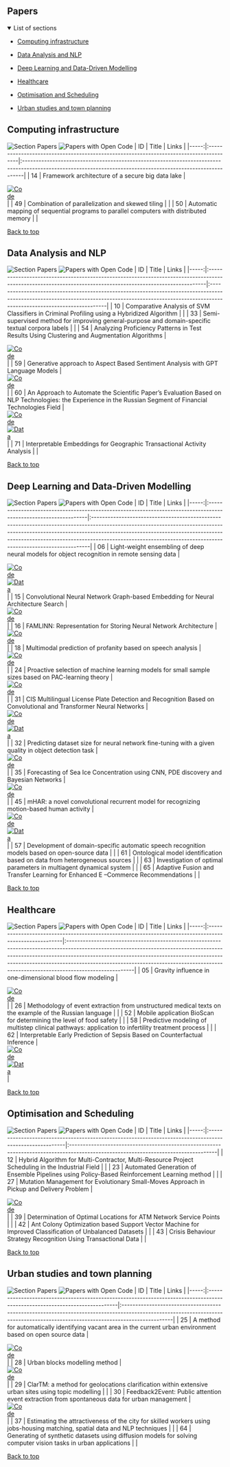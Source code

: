 
## Papers

<details open>
<summary>List of sections<a id="sections"></a></summary>

- [Computing infrastructure](#computing-infrastructure)

- [Data Analysis and NLP](#data-analysis-and-nlp)

- [Deep Learning and Data-Driven Modelling](#deep-learning-and-data-driven-modelling)

- [Healthcare](#healthcare)

- [Optimisation and Scheduling](#optimisation-and-scheduling)

- [Urban studies and town planning](#urban-studies-and-town-planning)

</details>

## Computing infrastructure

![Section Papers](https://img.shields.io/badge/Section%20Papers-3-42BA16) ![Papers with Open Code](https://img.shields.io/badge/Papers%20with%20Open%20Code-1-1D7FBF)
|   ID | Title                                                                                  | Links                                                                                                                                                       |
|-----:|:---------------------------------------------------------------------------------------|:------------------------------------------------------------------------------------------------------------------------------------------------------------|
|   14 | Framework architecture of a secure big data lake                                       | <div style='width:40px'>[![Code](https://img.shields.io/badge/Code-159957.svg)](https://github.com/IcyAltair/Pet-projects/tree/main/SDLAF_dashboards)</div> |
|   49 | Combination of parallelization and skewed tiling                                       |                                                                                                                                                             |
|   50 | Automatic mapping of sequential programs to parallel computers with distributed memory |                                                                                                                                                             |

[Back to top](#papers)

## Data Analysis and NLP

![Section Papers](https://img.shields.io/badge/Section%20Papers-6-42BA16) ![Papers with Open Code](https://img.shields.io/badge/Papers%20with%20Open%20Code-3-1D7FBF)
|   ID | Title                                                                                                                                                      | Links                                                                                                                                                                                               |
|-----:|:-----------------------------------------------------------------------------------------------------------------------------------------------------------|:----------------------------------------------------------------------------------------------------------------------------------------------------------------------------------------------------|
|   10 | Comparative Analysis of SVM Classifiers in Criminal Profiling using a Hybridized Algorithm                                                                 |                                                                                                                                                                                                     |
|   33 | Semi-supervised method for improving general-purpose and domain-specific textual corpora labels                                                            |                                                                                                                                                                                                     |
|   54 | Analyzing Proficiency Patterns in Test Results Using Clustering and Augmentation Algorithms                                                                | <div style='width:40px'>[![Code](https://img.shields.io/badge/Code-159957.svg)](https://github.com/kdeviatiarova/PROCEDIA-YSC-APPTRUCAA)</div>                                                      |
|   59 | Generative approach to Aspect Based Sentiment Analysis with GPT Language Models                                                                            | <div style='width:40px'>[![Code](https://img.shields.io/badge/Code-159957.svg)](https://github.com/stas1f1/gpt-aste)</div>                                                                          |
|   60 | An Approach to Automate the Scientific Paper’s Evaluation Based on NLP Technologies: the Experience in the Russian Segment of Financial Technologies Field | <div style='width:40px'>[![Code](https://img.shields.io/badge/Code-159957.svg)](https://shorturl.at/fzEG7) [![Data](https://img.shields.io/badge/Data-20BEFF.svg)](https://shorturl.at/lovxA)</div> |
|   71 | Interpretable Embeddings for Geographic Transactional Activity Analysis                                                                                    |                                                                                                                                                                                                     |

[Back to top](#papers)

## Deep Learning and Data-Driven Modelling

![Section Papers](https://img.shields.io/badge/Section%20Papers-13-42BA16) ![Papers with Open Code](https://img.shields.io/badge/Papers%20with%20Open%20Code-9-1D7FBF)
|   ID | Title                                                                                                           | Links                                                                                                                                                                                                                                                                                                                  |
|-----:|:----------------------------------------------------------------------------------------------------------------|:-----------------------------------------------------------------------------------------------------------------------------------------------------------------------------------------------------------------------------------------------------------------------------------------------------------------------|
|   06 | Light-weight ensembling of deep neural models for object recognition in remote sensing data                     | <div style='width:40px'>[![Code](https://img.shields.io/badge/Code-159957.svg)](https://github.com/ITMO-NSS-team/LightObjRecEnsembler) [![Data](https://img.shields.io/badge/Data-20BEFF.svg)](https://github.com/chaozhong2010/VHR-10_dataset_coco)</div>                                                             |
|   15 | Convolutional Neural Network Graph-based Embedding for Neural Architecture Search                               | <div style='width:40px'>[![Code](https://img.shields.io/badge/Code-159957.svg)](https://github.com/Turukmokto/GraphEmbedding-dev)</div>                                                                                                                                                                                |
|   16 | FAMLINN: Representation for Storing Neural Network Architecture                                                 | <div style='width:40px'>[![Code](https://img.shields.io/badge/Code-159957.svg)](https://github.com/IvanMaslov/famlinn)</div>                                                                                                                                                                                           |
|   18 | Multimodal prediction of profanity based on speech analysis                                                     | <div style='width:40px'>[![Code](https://img.shields.io/badge/Code-159957.svg)](https://github.com/expertspec/profanity-predictor)</div>                                                                                                                                                                               |
|   24 | Proactive selection of machine learning models for small sample sizes based on PAC-learning theory              | <div style='width:40px'>[![Code](https://img.shields.io/badge/Code-159957.svg)](https://github.com/Anna-Pinewood/Ischemic_Stroke_Prediction)</div>                                                                                                                                                                     |
|   31 | CIS Multilingual License Plate Detection and Recognition Based on Convolutional and Transformer Neural Networks | <div style='width:40px'>[![Code](https://img.shields.io/badge/Code-159957.svg)](https://github.) [![Data](https://img.shields.io/badge/Data-20BEFF.svg)](https://github.com/ria-com/nomeroff-net)</div>                                                                                                                |
|   32 | Predicting dataset size for neural network fine-tuning with a given quality in object detection task            | <div style='width:40px'>[![Code](https://img.shields.io/badge/Code-159957.svg)](https://github.com/phoenix-1202/Predicting-dataset-size)</div>                                                                                                                                                                         |
|   35 | Forecasting of Sea Ice Concentration using CNN, PDE discovery and Bayesian Networks                             | <div style='width:40px'>[![Code](https://img.shields.io/badge/Code-159957.svg)](https://github.com/ITMO-NSS-team/ice-concentration-prediction-paper)</div>                                                                                                                                                             |
|   45 | mHAR: a novel convolutional recurrent model for recognizing motion-based human activity                         | <div style='width:40px'>[![Code](https://img.shields.io/badge/Code-159957.svg)](https://github.com/prabhatkumar13/mHAR-a-novel-convolutional-recurrent-model-for-recognizing-motion-based-human-activity) [![Data](https://img.shields.io/badge/Data-20BEFF.svg)](https://www.cis.fordham.edu/wisdm/dataset.php)</div> |
|   57 | Development of domain-specific automatic speech recognition models based on open-source data                    |                                                                                                                                                                                                                                                                                                                        |
|   61 | Ontological model identification based on data from heterogeneous sources                                       |                                                                                                                                                                                                                                                                                                                        |
|   63 | Investigation of optimal parameters in multiagent dynamical system                                              |                                                                                                                                                                                                                                                                                                                        |
|   65 | Adaptive Fusion and Transfer Learning for Enhanced E –Commerce Recommendations                                  |                                                                                                                                                                                                                                                                                                                        |

[Back to top](#papers)

## Healthcare

![Section Papers](https://img.shields.io/badge/Section%20Papers-5-42BA16) ![Papers with Open Code](https://img.shields.io/badge/Papers%20with%20Open%20Code-2-1D7FBF)
|   ID | Title                                                                                                  | Links                                                                                                                                                                                                                                                                                                                                           |
|-----:|:-------------------------------------------------------------------------------------------------------|:------------------------------------------------------------------------------------------------------------------------------------------------------------------------------------------------------------------------------------------------------------------------------------------------------------------------------------------------|
|   05 | Gravity influence in one-dimensional blood flow modeling                                               | <div style='width:40px'>[![Code](https://img.shields.io/badge/Code-159957.svg)](https://github.com/ITMO-MMRM-lab/Complex_bloodflow_model)</div>                                                                                                                                                                                                 |
|   26 | Methodology of event extraction from unstructured medical texts on the example of the Russian language |                                                                                                                                                                                                                                                                                                                                                 |
|   52 | Mobile application BioScan for determining the level of food safety                                    |                                                                                                                                                                                                                                                                                                                                                 |
|   58 | Predictive modeling of multistep clinical pathways: application to infertility treatment process       |                                                                                                                                                                                                                                                                                                                                                 |
|   62 | Interpretable Early Prediction of Sepsis Based on Counterfactual Inference                             | <div style='width:40px'>[![Code](https://img.shields.io/badge/Code-159957.svg)](https://colab.research.google.com/drive/18cpFuWNliXGtONulvjGD60YF30CiOARl?usp=sharing) [![Data](https://img.shields.io/badge/Data-20BEFF.svg)](https://huggingface.co/datasets/Erick-UM/Sepsis_counterfacual_inference/blob/main/nomiss_tar_train_df.csv)</div> |

[Back to top](#papers)

## Optimisation and Scheduling

![Section Papers](https://img.shields.io/badge/Section%20Papers-6-42BA16) ![Papers with Open Code](https://img.shields.io/badge/Papers%20with%20Open%20Code-1-1D7FBF)
|   ID | Title                                                                                                   | Links                                                                                                                              |
|-----:|:--------------------------------------------------------------------------------------------------------|:-----------------------------------------------------------------------------------------------------------------------------------|
|   12 | Hybrid Algorithm for Multi-Contractor, Multi-Resource Project Scheduling in the Industrial Field        |                                                                                                                                    |
|   23 | Automated Generation of Ensemble Pipelines using Policy-Based Reinforcement Learning method             |                                                                                                                                    |
|   27 | Mutation Management for Evolutionary Small-Moves Approach in Pickup and Delivery Problem                | <div style='width:40px'>[![Code](https://img.shields.io/badge/Code-159957.svg)](https://github.com/xeniabaturina/pdp_python)</div> |
|   39 | Determination of Optimal Locations for ATM Network Service Points                                       |                                                                                                                                    |
|   42 | Ant Colony Optimization based Support Vector Machine for Improved Classification of Unbalanced Datasets |                                                                                                                                    |
|   43 | Crisis Behaviour Strategy Recognition Using Transactional Data                                          |                                                                                                                                    |

[Back to top](#papers)

## Urban studies and town planning

![Section Papers](https://img.shields.io/badge/Section%20Papers-6-42BA16) ![Papers with Open Code](https://img.shields.io/badge/Papers%20with%20Open%20Code-3-1D7FBF)
|   ID | Title                                                                                                                      | Links                                                                                                                                                                         |
|-----:|:---------------------------------------------------------------------------------------------------------------------------|:------------------------------------------------------------------------------------------------------------------------------------------------------------------------------|
|   25 | A method for automatically identifying vacant area in the current urban environment based on open source data              | <div style='width:40px'>[![Code](https://img.shields.io/badge/Code-159957.svg)](https://github.com/Mvin8/vacant_land)</div>                                                   |
|   28 | Urban blocks modelling method                                                                                              | <div style='width:40px'>[![Code](https://img.shields.io/badge/Code-159957.svg)](https://github.com/iduprojects/masterplanning/tree/main/masterplan_tools/method/blocks)</div> |
|   29 | ClarTM: a method for geolocations clarification within extensive urban sites using topic modelling                         |                                                                                                                                                                               |
|   30 | Feedback2Event: Public attention event extraction from spontaneous data for urban management                               | <div style='width:40px'>[![Code](https://img.shields.io/badge/Code-159957.svg)](https://github.com/Text-Analytics/SOIKA/tree/ysc_conference_code/ysc_examples)</div>          |
|   37 | Estimating the attractiveness of the city for skilled workers using jobs-housing matching, spatial data and NLP techniques |                                                                                                                                                                               |
|   64 | Generating of synthetic datasets using diffusion models for solving computer vision tasks in urban applications            |                                                                                                                                                                               |

[Back to top](#papers)

